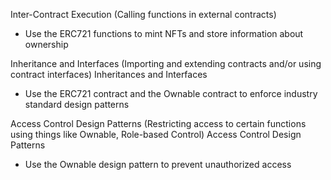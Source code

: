 Inter-Contract Execution (Calling functions in external contracts)

- Use the ERC721 functions to mint NFTs and store information about ownership

Inheritance and Interfaces (Importing and extending contracts and/or using contract interfaces) Inheritances and Interfaces

- Use the ERC721 contract and the Ownable contract to enforce industry standard design patterns

Access Control Design Patterns (Restricting access to certain functions using things like Ownable, Role-based Control) Access Control Design Patterns

- Use the Ownable design pattern to prevent unauthorized access
